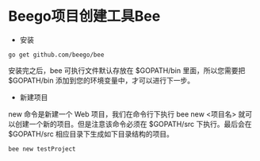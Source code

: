 # Beego项目创建工具Bee
- 安装

`go get github.com/beego/bee`

安装完之后，bee 可执行文件默认存放在 $GOPATH/bin 里面，所以您需要把 $GOPATH/bin 添加到您的环境变量中，才可以进行下一步。


- 新建项目

new 命令是新建一个 Web 项目，我们在命令行下执行 bee new <项目名> 就可以创建一个新的项目。但是注意该命令必须在 $GOPATH/src 下执行。最后会在 $GOPATH/src 相应目录下生成如下目录结构的项目。

`bee new testProject `
